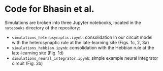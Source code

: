 # Code for Bhasin et al.

Simulations are broken into three Jupyter notebooks, located in the `notebooks` directory of the repository:
- `simulations_heterosynaptic.ipynb`: consolidation in our circuit model with the heterosynaptic rule at the late-learning site (Figs. 1c, 2, 3a)
- `simulations_hebbian.ipynb`: consolidation with the Hebbian rule at the late-learning site (Fig. 1d)
- `simulations_neural_integrator.ipynb`: simple example neural integrator circuit (Fig. 3b)
